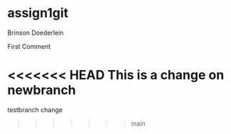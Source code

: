 # assign1git

Brinson Doederlein

First Comment

<<<<<<< HEAD
This is a change on newbranch
=======
testbranch change


>>>>>>> main
